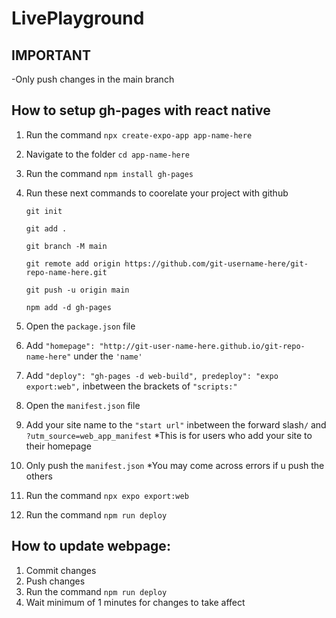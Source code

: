 # LivePlayground

## IMPORTANT
-Only push changes in the main branch
## How to setup gh-pages with react native
1) Run the command `npx create-expo-app app-name-here`
2) Navigate to the folder `cd app-name-here`
3) Run the command `npm install gh-pages`
4) Run these next commands to coorelate your project with github

    `git init`
   
   `git add .`

   `git branch -M main`

   `git remote add origin https://github.com/git-username-here/git-repo-name-here.git`

   `git push -u origin main`

   `npm add -d gh-pages`
5) Open the `package.json` file
6) Add `"homepage": "http://git-user-name-here.github.io/git-repo-name-here"`  under the `'name'`
7) Add `"deploy": "gh-pages -d web-build", predeploy": "expo export:web",` inbetween the brackets of `"scripts:"`
8) Open the `manifest.json` file
9) Add your site name to the `"start url"` inbetween the forward slash`/` and `?utm_source=web_app_manifest`
     *This is for users who add your site to their homepage
10) Only push the `manifest.json`
       *You may come across errors if u push the others
11) Run the command `npx expo export:web`
12) Run the command `npm run deploy`


## How to update webpage:
1) Commit changes
2) Push changes
3) Run the command `npm run deploy`
4) Wait minimum of 1 minutes for changes to take affect
